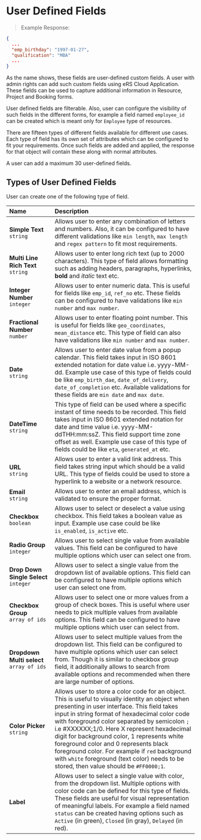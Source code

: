 
# User Defined  Fields

	
>Example Response:  

```json
{
  ...
  "emp_birthday": "1997-01-27",
  "qualification": "MBA"
  ...
}
```
    
As the name shows, these fields are user-defined custom fields. A user with admin rights can add such custom fields using eRS Cloud Application. These fields can be used to capture additional information in Resource, Project and Booking forms.

User defined fields are filterable. Also, user can configure the visibility of such fields in the different forms, for example a field named `employee_id` can be created which is meant only for `Employee` type of resources.

There are fifteen types of different fields available for different use cases. Each type of field has its own set of attributes which can be configured to fit your requirements. Once such fields are added and applied, the response for that object will contain these along with normal attributes.    
    

<aside id="noticeAside">A user can add a maximum 30 user-defined fields.
</aside>



##  Types of User Defined Fields


User can create one of the following type of field.


Name <span style="width:100px; float:left;"></span>|Description
:-  | :-
**Simple Text** <br>`string` | Allows user to enter any combination of letters and numbers. Also, it can be configured to have different validations like `min length`,  `max length` and `regex pattern` to fit most requirements.
**Multi Line Rich Text**  <br>`string` | Allows user to enter long rich text (up to 2000 characters). This type of field allows formatting such as adding headers, paragraphs, hyperlinks, **bold** and _italic_ text etc.
**Integer Number** <br> `integer` | Allows user to enter numeric data. This is useful for fields like `emp_id`, `ref_no` etc. These fields can be configured to have validations like `min number` and `max number`.
**Fractional Number** <br> `number` | Allows user to enter floating point number. This is useful for fields like `geo_coordinates`, `mean_distance` etc. This type of field can also have validations like `min number` and `max number`.
**Date** <br> `string` | Allows user to enter date value from a popup calendar. This field takes input in ISO 8601 extended notation for date value i.e. yyyy-MM-dd. Example use case of this type of fields could be like `emp_birth_dae`, `date_of_delivery`, `date_of_completion` etc.  Available validations for these fields are `min date` and `max date`.
**DateTime** <br> `string` |  This type of field can be used where a specific instant of time needs to be recorded. This field takes input in ISO 8601 extended notation for date and time value i.e. yyyy-MM-ddTHH:mm:ssZ. This field support time zone offset as well. Example use case of this type of fields could be like `eta`, `generated_at` etc.
**URL** <br>`string` | Allows user to enter a valid link address. This field takes string input which should be a valid URL. This type of fields could be used to store a hyperlink to a website or a network resource.
**Email** <br> `string` | Allows user to enter an email address, which is validated to ensure the proper format. 
**Checkbox**  <br> `boolean` | Allows user to select or deselect a value using checkbox. This field takes a boolean value as input. Example use case could be like `is_enabled`, `is_active` etc.
**Radio Group** <br> `integer` | Allows user to select single value from available values. This field can be configured to have multiple options which user can select one from.
**Drop Down Single Select** <br> `integer`  |  Allows user to select a single value from the dropdown list of available options. This field can be configured to have multiple options which user can select one from.
**Checkbox Group** <br> `array of ids`  |  Allows user to select one or more values from a group of check boxes. This is useful where user needs to pick multiple values from available options. This field can be configured to have multiple options which user can select from.
**Dropdown  Multi select** <br> `array of ids` | Allows user to select multiple values from the dropdown list. This field can be configured to have multiple options which user can select from. Though it is similar to checkbox group field, it additionally allows to search from available options and recommended when there are large number of options.
**Color Picker** <br> `string`|  Allows user to store a color code for an object. This is useful to visually identity an object when presenting in user interface. This field takes input in string format of hexadecimal color code with foreground color separated by semicolon `;` i.e #XXXXXX;1/0. Here X represent hexadecimal digit for background color, 1 represents white foreground color and 0 represents black foreground color. For example if `red` background with `white` foreground (text color) needs to be stored, then value should be `#FF0000;1`.
**Label**  | Allows user to select a single value with color, from the dropdown list. Multiple options with color code can be defined for this type of fields. These fields are useful for visual representation of meaningful labels. For example a field named `status` can be created having options such as `Active` (in green), `Closed` (in gray), `Delayed` (in red).


